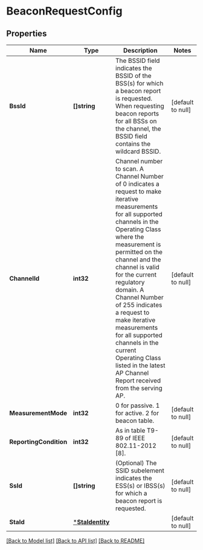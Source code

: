 # BeaconRequestConfig

## Properties
Name | Type | Description | Notes
------------ | ------------- | ------------- | -------------
**BssId** | **[]string** | The BSSID field indicates the BSSID of the BSS(s) for which a beacon report is requested. When requesting beacon reports for all BSSs on the channel, the BSSID field contains the wildcard BSSID. | [default to null]
**ChannelId** | **int32** | Channel number to scan. A Channel Number of 0 indicates a request to make iterative measurements for all supported channels in the Operating Class where the measurement is permitted on the channel and the channel is valid for the current regulatory domain. A Channel Number of 255 indicates a request to make iterative measurements for all supported channels in the current Operating Class listed in the latest AP Channel Report received from the serving AP. | [default to null]
**MeasurementMode** | **int32** | 0 for passive. 1 for active. 2 for beacon table. | [default to null]
**ReportingCondition** | **int32** | As in table T9-89 of IEEE 802.11-2012 [8]. | [default to null]
**SsId** | **[]string** | (Optional) The SSID subelement indicates the ESS(s) or IBSS(s) for which a beacon report is requested. | [default to null]
**StaId** | [***StaIdentity**](StaIdentity.md) |  | [default to null]

[[Back to Model list]](../README.md#documentation-for-models) [[Back to API list]](../README.md#documentation-for-api-endpoints) [[Back to README]](../README.md)


